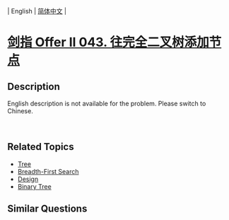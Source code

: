 
| English | [简体中文](README.md) |

# [剑指 Offer II 043. 往完全二叉树添加节点](https://leetcode-cn.com/problems/NaqhDT/)

## Description

<p>English description is not available for the problem. Please switch to Chinese.</p>

<div>
<div>&nbsp;</div>
</div>


## Related Topics

- [Tree](https://leetcode-cn.com/tag/tree)
- [Breadth-First Search](https://leetcode-cn.com/tag/breadth-first-search)
- [Design](https://leetcode-cn.com/tag/design)
- [Binary Tree](https://leetcode-cn.com/tag/binary-tree)

## Similar Questions


